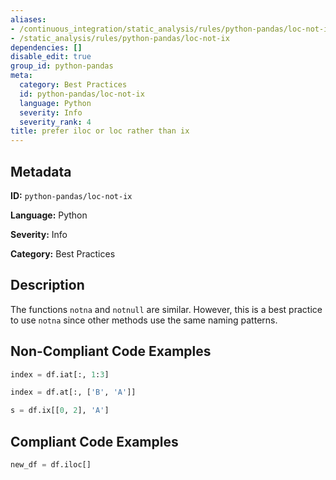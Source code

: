 ```yaml
---
aliases:
- /continuous_integration/static_analysis/rules/python-pandas/loc-not-ix
- /static_analysis/rules/python-pandas/loc-not-ix
dependencies: []
disable_edit: true
group_id: python-pandas
meta:
  category: Best Practices
  id: python-pandas/loc-not-ix
  language: Python
  severity: Info
  severity_rank: 4
title: prefer iloc or loc rather than ix
---
```

<!--  SOURCED FROM https://github.com/DataDog/datadog-static-analyzer-rule-docs -->


## Metadata
**ID:** `python-pandas/loc-not-ix`

**Language:** Python

**Severity:** Info

**Category:** Best Practices

## Description
The functions `notna` and `notnull` are similar. However, this is a best practice to use `notna` since other methods use the same naming patterns.

## Non-Compliant Code Examples
```python
index = df.iat[:, 1:3]
```

```python
index = df.at[:, ['B', 'A']]
```

```python
s = df.ix[[0, 2], 'A']
```

## Compliant Code Examples
```python
new_df = df.iloc[]
```
